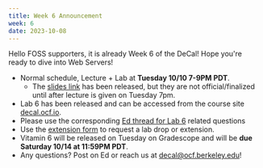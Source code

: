 ```yaml
---
title: Week 6 Announcement
week: 6
date: 2023-10-08
---
```


Hello FOSS supporters, it is already Week 6 of the DeCal! Hope you're ready to dive into Web Servers!

- Normal schedule, Lecture + Lab at **Tuesday 10/10 7-9PM PDT**.
  - The [slides link](https://docs.google.com/presentation/d/112fYOYbyEb970KaglAC60rEOOiwRf12gxwngZqrxFLM/edit) has been released, but they are not official/finalized until after lecture is given on Tuesday 7pm.
- Lab 6 has been released and can be accessed from the course site [decal.ocf.io](https://decal.ocf.io).
- Please use the corresponding [Ed thread for Lab 6](https://edstem.org/us/courses/42500/discussion/3595754) related questions
- Use the [extension form](https://edstem.org/us/courses/42500/discussion/3595754) to request a lab drop or extension.
- Vitamin 6 will be released on Tuesday on Gradescope and will be **due Saturday 10/14 at 11:59PM PDT**.
- Any questions? Post on Ed or reach us at [decal@ocf.berkeley.edu](mailto:decal@ocf.berkeley.edu)!
